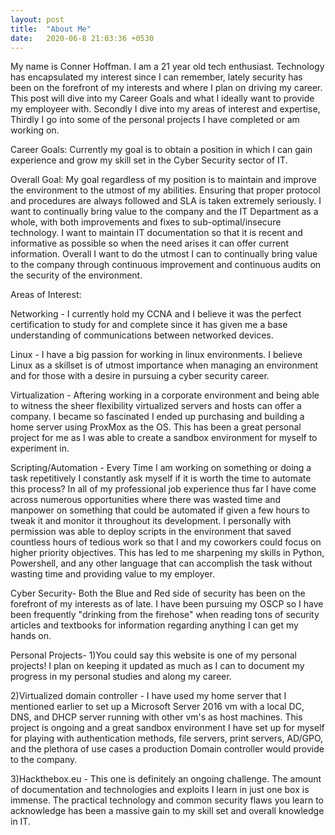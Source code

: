 ```yaml
---
layout: post
title:  "About Me"
date:   2020-06-8 21:03:36 +0530
---
```

My name is Conner Hoffman. I am a 21 year old tech enthusiast. Technology has encapsulated my interest since I can remember, lately security has been on the forefront of my interests and where I plan on driving my career. This post will dive into my Career Goals and what I ideally want to provide my employeer with. Secondly I dive into my areas of interest and expertise, Thirdly I go into some of the personal projects I have completed or am working on.


Career Goals:
Currently my goal is to obtain a position in which I can gain experience and grow my skill set in the Cyber Security sector of IT.

Overall Goal:
My goal regardless of my position is to maintain and improve the environment to the utmost of my abilities. Ensuring that proper protocol and procedures are always followed and SLA is taken extremely seriously. I want to continually bring value to the company and the IT Department as a whole, with both improvements and fixes to sub-optimal/insecure technology. I want to maintain IT documentation so that it is recent and informative as possible so when the need arises it can offer current information. Overall I want to do the utmost I can to continually bring value to the company through continuous improvement and continuous audits on the security of the environment.

Areas of Interest:

Networking - I currently hold my CCNA and I believe it was the perfect certification to study for and complete since it has given me a base understanding of communications between networked devices.

Linux - I have a big passion for working in linux environments. I believe Linux as a skillset is of utmost importance when managing an environment and for those with a desire in pursuing a cyber security career.

Virtualization - Aftering working in a corporate environment and being able to witness the sheer flexibility virtualized servers and hosts can offer a company. I became so fascinated I ended up purchasing and building a home server using ProxMox as the OS. This has been a great personal project for me as I was able to create a sandbox environment for myself to experiment in. 

Scripting/Automation - Every Time I am working on something or doing a task repetitively I constantly ask myself if it is worth the time to automate this process? In all of my professional job experience thus far I have come across numerous opportunities where there was wasted time and manpower on something that could be automated if given a few hours to tweak it and monitor it throughout its development. I personally with permission was able to deploy scripts in the environment that saved countless hours of tedious work so that I and my coworkers could focus on higher priority objectives. This has led to me sharpening my skills in Python, Powershell, and any other language that can accomplish the task without wasting time and providing value to my employer. 

Cyber Security- Both the Blue and Red side of security has been on the forefront of my interests as of late. I have been pursuing my OSCP so I have been frequently "drinking from the firehose" when reading tons of security articles and textbooks for information regarding anything I can get my hands on. 

Personal Projects-
1)You could say this website is one of my personal projects! I plan on keeping it updated as much as I can to document my progress in my personal studies and along my career.

2)Virtualized domain controller - I have used my home server that I mentioned earlier to set up a Microsoft Server 2016 vm with a local DC, DNS, and DHCP server running with other vm's as host machines. This project is ongoing and a great sandbox environment I have set up for myself for playing with authentication methods, file servers, print servers, AD/GPO, and the plethora of use cases a production Domain controller would provide to the company.

3)Hackthebox.eu - This one is definitely an ongoing challenge. The amount of documentation and technologies and exploits I learn in just one box is immense. The practical technology and common security flaws you learn to acknowledge has been a massive gain to my skill set and overall knowledge in IT.

